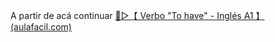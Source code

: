 A partir de acá continuar
[🥇▷【 Verbo "To have" - Inglés A1 】 (aulafacil.com)](https://www.aulafacil.com/cursos/ingles/a1/verbo-to-have-l15347)